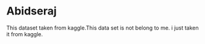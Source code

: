 # Abidseraj
This dataset taken from kaggle.This data set is not belong to me. i just taken it from kaggle.
